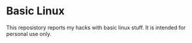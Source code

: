 # Basic Linux
This reposistory reports my hacks with basic linux stuff. It is intended for personal use only.
